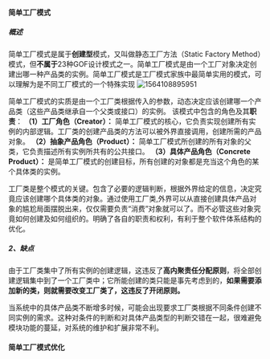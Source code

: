 #### **简单工厂模式**

##### 概述

简单工厂模式是属于**创建型**模式，又叫做静态工厂方法（Static Factory Method）模式，但**不属于**23种GOF设计模式之一。简单工厂模式是由一个工厂对象决定创建出哪一种产品类的实例。简单工厂模式是工厂模式家族中最简单实用的模式，可以理解为是不同工厂模式的一个特殊实现
![1564108895951](\1564108895951.png)

简单工厂模式的实质是由一个工厂类根据传入的参数，动态决定应该创建哪一个产品类（这些产品类继承自一个父类或接口）的实例。
该模式中包含的角色及其**职责**：
**（1）工厂角色（Creator）：**
简单工厂模式的核心，它负责实现创建所有实例的内部逻辑。工厂类的创建产品类的方法可以被外界直接调用，创建所需的产品对象。
**（2）抽象产品角色（Product）：**
简单工厂模式所创建的所有对象的父类，它负责描述所有实例所共有的公共接口。
**（3）具体产品角色（Concrete Product）：**
是简单工厂模式的创建目标，所有创建的对象都是充当这个角色的某个具体类的实例。

工厂类是整个模式的关键。包含了必要的逻辑判断，根据外界给定的信息，决定究竟应该创建哪个具体类的对象。通过使用工厂类,外界可以从直接创建具体产品对象的尴尬局面摆脱出来，仅仅需要负责“消费”对象就可以了。而不必管这些对象究竟如何创建及如何组织的。明确了各自的职责和权利，有利于整个软件体系结构的优化。

##### 2、缺点

由于工厂类集中了所有实例的创建逻辑，这违反了**高内聚责任分配原则**，将全部创建逻辑集中到了一个工厂类中；它所能创建的类只能是事先考虑到的，**如果需要添加新的类，则就需要改变工厂类了，这违反了开闭原则。**

当系统中的具体产品类不断增多时候，可能会出现要求工厂类根据不同条件创建不同实例的需求。这种对条件的判断和对具体产品类型的判断交错在一起，很难避免模块功能的蔓延，对系统的维护和扩展非常不利。

#### 简单工厂模式优化